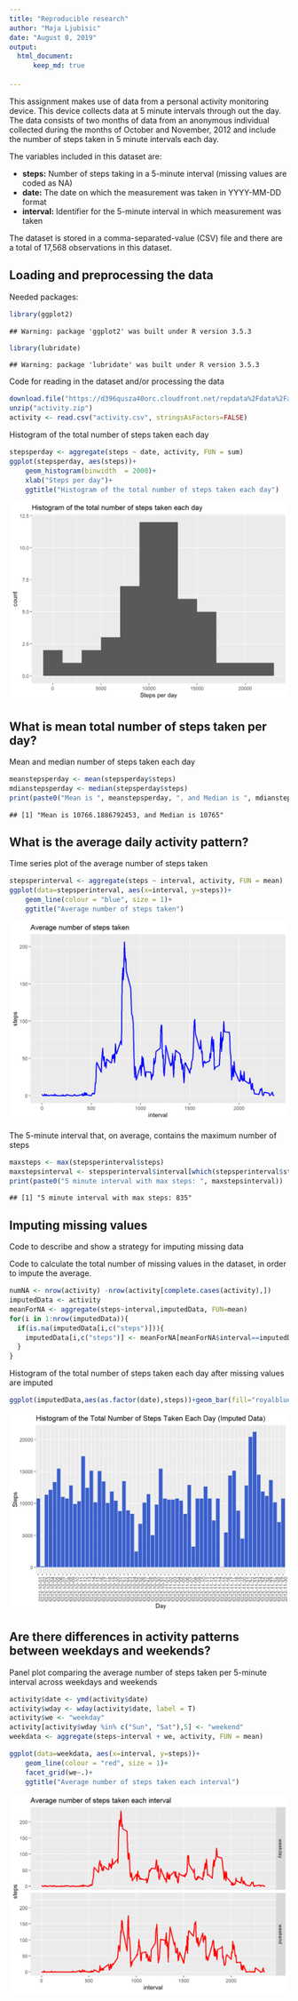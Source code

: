 ```yaml
---
title: "Reproducible research"
author: "Maja Ljubisic"
date: "August 8, 2019"
output:
  html_document:
      keep_md: true

---
```


This assignment makes use of data from a personal activity monitoring device. This device collects data at 5 minute intervals through out the day. The data consists of two months of data from an anonymous individual collected during the months of October and November, 2012 and include the number of steps taken in 5 minute intervals each day.

The variables included in this dataset are:

 - **steps:** Number of steps taking in a 5-minute interval (missing values are coded as NA)
 - **date:** The date on which the measurement was taken in YYYY-MM-DD format
 - **interval:** Identifier for the 5-minute interval in which measurement was taken
 
 The dataset is stored in a comma-separated-value (CSV) file and there are a total of 17,568 observations in this dataset.
 

## Loading and preprocessing the data

Needed packages:



```r
library(ggplot2)
```

```
## Warning: package 'ggplot2' was built under R version 3.5.3
```

```r
library(lubridate)
```

```
## Warning: package 'lubridate' was built under R version 3.5.3
```
Code for reading in the dataset and/or processing the data



```r
download.file("https://d396qusza40orc.cloudfront.net/repdata%2Fdata%2Factivity.zip", destfile = "activity.zip")
unzip("activity.zip")
activity <- read.csv("activity.csv", stringsAsFactors=FALSE)
```
Histogram of the total number of steps taken each day


```r
stepsperday <- aggregate(steps ~ date, activity, FUN = sum)
ggplot(stepsperday, aes(steps))+
    geom_histogram(binwidth  = 2000)+
    xlab("Steps per day")+
    ggtitle("Histogram of the total number of steps taken each day")
```

![](figure/plot1-1.png)<!-- -->
## What is mean total number of steps taken per day?

Mean and median number of steps taken each day


```r
meanstepsperday <- mean(stepsperday$steps)
mdianstepsperday <- median(stepsperday$steps)
print(paste0("Mean is ", meanstepsperday, ", and Median is ", mdianstepsperday))
```

```
## [1] "Mean is 10766.1886792453, and Median is 10765"
```
## What is the average daily activity pattern?

Time series plot of the average number of steps taken 


```r
stepsperinterval <- aggregate(steps ~ interval, activity, FUN = mean)
ggplot(data=stepsperinterval, aes(x=interval, y=steps))+
    geom_line(colour = "blue", size = 1)+
    ggtitle("Average number of steps taken")
```

![](figure/plot2-1.png)<!-- -->

The 5-minute interval that, on average, contains the maximum number of steps


```r
maxsteps <- max(stepsperinterval$steps)
maxstepsinterval <- stepsperinterval$interval[which(stepsperinterval$steps == maxsteps)]
print(paste0("5 minute interval with max steps: ", maxstepsinterval))
```

```
## [1] "5 minute interval with max steps: 835"
```

## Imputing missing values

Code to describe and show a strategy for imputing missing data

Code to calculate the total number of missing values in the dataset, in order to impute the average.


```r
numNA <- nrow(activity) -nrow(activity[complete.cases(activity),])
imputedData <- activity
meanForNA <- aggregate(steps~interval,imputedData, FUN=mean)
for(i in 1:nrow(imputedData)){
  if(is.na(imputedData[i,c("steps")])){
    imputedData[i,c("steps")] <- meanForNA[meanForNA$interval==imputedData[i,c("interval")], c("steps")]
  }
}
```


Histogram of the total number of steps taken each day after missing values are imputed


```r
ggplot(imputedData,aes(as.factor(date),steps))+geom_bar(fill="royalblue3", stat="identity")+xlab("Day") + ylab("Steps")+ggtitle("Histogram of the Total Number of Steps Taken Each Day (Imputed Data)")+ theme(axis.text.x = element_text(angle = 90, hjust = 1))
```

![](figure/plot5-1.png)<!-- -->

## Are there differences in activity patterns between weekdays and weekends?

Panel plot comparing the average number of steps taken per 5-minute interval across weekdays and weekends



```r
activity$date <- ymd(activity$date)
activity$wday <- wday(activity$date, label = T)
activity$we <- "weekday"
activity[activity$wday %in% c("Sun", "Sat"),5] <- "weekend"
weekdata <- aggregate(steps~interval + we, activity, FUN = mean)
```


```r
ggplot(data=weekdata, aes(x=interval, y=steps))+
    geom_line(colour = "red", size = 1)+
    facet_grid(we~.)+
    ggtitle("Average number of steps taken each interval")
```

![](figure/plot4-1.png)<!-- -->


